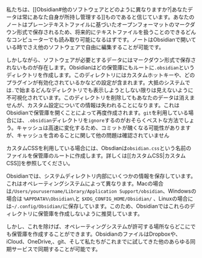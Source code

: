 私たちは、[[Obsidian#他のソフトウェアとどのように異なりますか?|あなたデータは常にあなた自身が所持し管理する]]ものであると信じています。あなたのノートはプレーンテキストファイルに基づいたオープンフォーマットのマークダウン形式で保存されるため、将来的にテキストファイルを扱うことのできるどんなコンピューターでも読み取り可能になるはずです。ノートはObsidianで開いている時でさえ他のソフトウェアで自由に編集することが可能です。

しかしながら、ソフトウェアが必要とするデータにはマークダウン形式で保存されないものが存在します。Obsidianはどの保管庫にもルートに`.obsidian`というディレクトリを作成します。このディレクトリにはカスタムホットキーや、どのプラグインが有効化されているかなどの設定が含まれます。大抵のシステムでは`.`で始まるどんなディレクトリでも表示しようとしない限りは見えないように不可視化されています。このディレクトリを削除してもあなたのデータは消えませんが、カスタム設定についての情報は失われることになります。これはObsidianで保管庫を開くことによって再度作成されます。`git`を利用している場合には、`.obsidian`ディレクトリを`ignore`するのがおそらくベストな方法でしょう。キャッシュは高速に変化するため、コミットが醜くなる可能性がありますが、キャッシュを含めることに関して他の問題は確認されていません

カスタムCSSを利用している場合には、Obsdianは`obsidian.css`という名前のファイルを保管庫のルートに作成します。詳しくは[[カスタムCSS|カスタムCSS]]を参照してください。

Obsidianでは、システムディレクトリ内部にいくつかの情報を保存しています。これはオペレーティングシステムによって異なります。Macの場合は`/Users/yourusername/Library/Application Support/obsidian`、Windowsの場合は `%APPDATA%\Obsidian\`と `$XDG_CONFIG_HOME/Obsidian/` 、Linuxの場合には`~/.config/Obsidian/`に保存しています。このため、Obsidianではこれらのディレクトリに保管庫を作成しないように推奨しています。

しかし、これを除けば、オペレーティングシステムが許可する場所ならどこにでも保管庫を作成することができます。ObsidianのファイルはDropboxや、iCloud、OneDrive,、git、そして私たちがこれまでに試してきた他のあらゆる同期サービスで同期することが可能です。